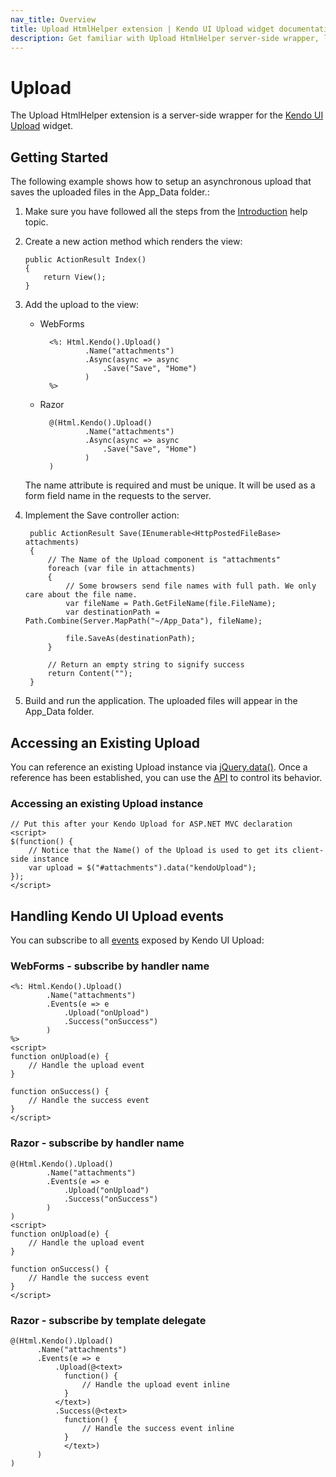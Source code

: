 ```yaml
---
nav_title: Overview
title: Upload HtmlHelper extension | Kendo UI Upload widget documentation
description: Get familiar with Upload HtmlHelper server-side wrapper, learn how to setup an asynchronous upload and handle Kendo UI Upload events.
---
```


# Upload

The Upload HtmlHelper extension is a server-side wrapper for the [Kendo UI Upload](/getting-started/web/upload/overview) widget.

## Getting Started

The following example shows how to setup an asynchronous upload that saves the uploaded files in the App_Data folder.:

1.  Make sure you have followed all the steps from the [Introduction](/getting-started/using-kendo-with/aspnet-mvc/introduction) help topic.

2.  Create a new action method which renders the view:

        public ActionResult Index()
        {
            return View();
        }

3.  Add the upload to the view:
    - WebForms

            <%: Html.Kendo().Upload()
                    .Name("attachments")
                    .Async(async => async
                        .Save("Save", "Home")
                    )
            %>
    - Razor

            @(Html.Kendo().Upload()
                    .Name("attachments")
                    .Async(async => async
                        .Save("Save", "Home")
                    )
            )

    The name attribute is required and must be unique.
	It will be used as a form field name in the requests to the server.

4. Implement the Save controller action:

        public ActionResult Save(IEnumerable<HttpPostedFileBase> attachments)
        {
            // The Name of the Upload component is "attachments"
            foreach (var file in attachments)
            {
                // Some browsers send file names with full path. We only care about the file name.
                var fileName = Path.GetFileName(file.FileName);
                var destinationPath = Path.Combine(Server.MapPath("~/App_Data"), fileName);

                file.SaveAs(destinationPath);
            }

            // Return an empty string to signify success
            return Content("");
        }

5. Build and run the application. The uploaded files will appear in the App_Data folder.

## Accessing an Existing Upload

You can reference an existing Upload instance via [jQuery.data()](http://api.jquery.com/jQuery.data/).
Once a reference has been established, you can use the [API](/api/web/upload#methods) to control its behavior.

### Accessing an existing Upload instance

    // Put this after your Kendo Upload for ASP.NET MVC declaration
    <script>
    $(function() {
        // Notice that the Name() of the Upload is used to get its client-side instance
        var upload = $("#attachments").data("kendoUpload");
    });
    </script>


## Handling Kendo UI Upload events

You can subscribe to all [events](/api/web/upload) exposed by Kendo UI Upload:

### WebForms - subscribe by handler name

    <%: Html.Kendo().Upload()
            .Name("attachments")
            .Events(e => e
                .Upload("onUpload")
                .Success("onSuccess")
            )
    %>
    <script>
    function onUpload(e) {
        // Handle the upload event
    }

    function onSuccess() {
        // Handle the success event
    }
    </script>


### Razor - subscribe by handler name

    @(Html.Kendo().Upload()
            .Name("attachments")
            .Events(e => e
                .Upload("onUpload")
                .Success("onSuccess")
            )
    )
    <script>
    function onUpload(e) {
        // Handle the upload event
    }

    function onSuccess() {
        // Handle the success event
    }
    </script>


### Razor - subscribe by template delegate

    @(Html.Kendo().Upload()
          .Name("attachments")
          .Events(e => e
              .Upload(@<text>
                function() {
                    // Handle the upload event inline
                }
              </text>)
              .Success(@<text>
                function() {
                    // Handle the success event inline
                }
                </text>)
          )
    )
